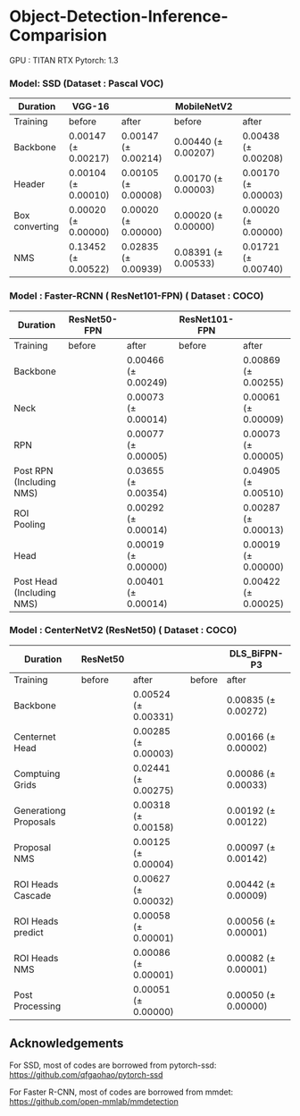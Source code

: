 # Object-Detection-Inference-Comparision

GPU : TITAN RTX
Pytorch: 1.3

### Model: SSD (Dataset : Pascal VOC)

| Duration        | VGG-16   || MobileNetV2    || 
|-----------------|---------|---------|-------|--------|
| Training        | before  | after  | before  | after |
| Backbone        |0.00147 (± 0.00217) | 0.00147 (± 0.00214)  | 0.00440 (± 0.00207) | 0.00438  (± 0.00208) |
| Header          |0.00104 (± 0.00010) | 0.00105 (± 0.00008)  | 0.00170 (± 0.00003)|  0.00170  (± 0.00003) |
| Box converting  |0.00020 (± 0.00000) | 0.00020 (± 0.00000) | 0.00020 (± 0.00000)|  0.00020  (± 0.00000) |
| NMS             |0.13452 (± 0.00522) | 0.02835 (± 0.00939)   | 0.08391 (± 0.00533)|  0.01721  (± 0.00740)|

### Model : Faster-RCNN ( ResNet101-FPN) ( Dataset : COCO)
| Duration                 | ResNet50-FPN ||  ResNet101-FPN           || 
|-----------------         |---------|--------- |-------|--------|
| Training                 | before  | after    | before             | after                    |
| Backbone                 |         | 0.00466 (± 0.00249)         | | 0.00869 (± 0.00255)      |
| Neck                     |         | 0.00073 (± 0.00014)         | | 0.00061 (± 0.00009)      |
| RPN                      |         | 0.00077 (± 0.00005)         | | 0.00073 (± 0.00005)      |
| Post RPN (Including NMS) |         | 0.03655 (± 0.00354)         | | 0.04905 (± 0.00510)      |
| ROI Pooling              |         | 0.00292 (± 0.00014)         | | 0.00287 (± 0.00013)      |
| Head                     |         | 0.00019 (± 0.00000)         | | 0.00019 (± 0.00000)      |
| Post Head (Including NMS)|         | 0.00401 (± 0.00014)         | | 0.00422 (± 0.00025)      |


### Model : CenterNetV2 (ResNet50) ( Dataset : COCO)

| Duration                 |  ResNet50           ||  | DLS_BiFPN-P3 | 
|-----------------         |---------|--------- |-------|--------|
| Training                 | before  | after    | before  | after |
| Backbone                 |  | 0.00524 (± 0.00331)      | | 0.00835 (± 0.00272)|
| Centernet Head           |  | 0.00285 (± 0.00003)      | | 0.00166 (± 0.00002) |
| Comptuing Grids          |  | 0.02441 (± 0.00275)      | | 0.00086 (± 0.00033) |
| Generationg Proposals    |  | 0.00318 (± 0.00158)      | | 0.00192 (± 0.00122) |
| Proposal NMS             |  | 0.00125 (± 0.00004)      | | 0.00097 (± 0.00142) |
| ROI Heads Cascade        |  | 0.00627 (± 0.00032)      | | 0.00442 (± 0.00009) |
| ROI Heads predict        |  | 0.00058 (± 0.00001)      | | 0.00056 (± 0.00001) |
| ROI Heads NMS            |  | 0.00086 (± 0.00001)      | | 0.00082 (± 0.00001) |
| Post Processing          |  | 0.00051 (± 0.00000)      | | 0.00050 (± 0.00000) |




## Acknowledgements
For SSD, most of codes are borrowed from pytorch-ssd:
https://github.com/qfgaohao/pytorch-ssd

For Faster R-CNN, most of codes are borrowed from mmdet:
https://github.com/open-mmlab/mmdetection

